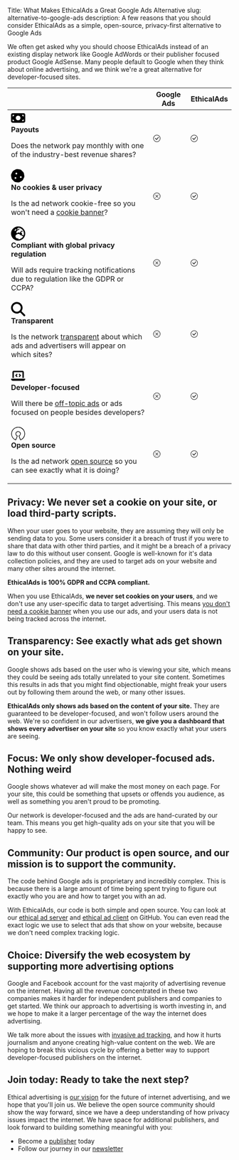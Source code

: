 Title: What Makes EthicalAds a Great Google Ads Alternative
slug: alternative-to-google-ads
description: A few reasons that you should consider EthicalAds as a simple, open-source, privacy-first alternative to Google Ads

We often get asked why you should choose EthicalAds instead of an existing display network like Google AdWords or their publisher focused product Google AdSense.
Many people default to Google when they think about online advertising,
and we think we're a great alternative for developer-focused sites.


<table class="w-100 my-10 table table-sm bg-transparent">
  <thead>
    <tr>
      <th scope="col"><!-- Intentionally blank --></th>
      <th scope="col" class="text-center">Google Ads</th>
      <th scope="col" class="text-center">EthicalAds</th>
    </tr>
  </thead>
  <tbody>
    <!-- Payouts -->
    <tr>
      <td>
        <div class="float-left p-3">
          <svg xmlns="http://www.w3.org/2000/svg" viewBox="0 0 576 512" width="32" height="32"><!--! Font Awesome Pro 6.3.0 by @fontawesome - https://fontawesome.com License - https://fontawesome.com/license (Commercial License) Copyright 2023 Fonticons, Inc. --><path d="M64 64C28.7 64 0 92.7 0 128V384c0 35.3 28.7 64 64 64H512c35.3 0 64-28.7 64-64V128c0-35.3-28.7-64-64-64H64zm64 320H64V320c35.3 0 64 28.7 64 64zM64 192V128h64c0 35.3-28.7 64-64 64zM448 384c0-35.3 28.7-64 64-64v64H448zm64-192c-35.3 0-64-28.7-64-64h64v64zM288 160a96 96 0 1 1 0 192 96 96 0 1 1 0-192z"/></svg>
        </div>
        <div>
          <strong>Payouts</strong><br>
          <p class="mb-0 small">Does the network pay monthly with one of the industry-best revenue shares?</p>
        </div>
      </td>
      <td class="text-center">
        <div class="text-success mt-3">
          <svg xmlns="http://www.w3.org/2000/svg" width="16" height="16" fill="currentColor" viewBox="0 0 16 16">
            <path d="M8 15A7 7 0 1 1 8 1a7 7 0 0 1 0 14zm0 1A8 8 0 1 0 8 0a8 8 0 0 0 0 16z"></path>
            <path d="M10.97 4.97a.235.235 0 0 0-.02.022L7.477 9.417 5.384 7.323a.75.75 0 0 0-1.06 1.06L6.97 11.03a.75.75 0 0 0 1.079-.02l3.992-4.99a.75.75 0 0 0-1.071-1.05z"></path>
          </svg>
        </div>
      </td>
      <td class="text-center">
        <div class="text-success mt-3">
          <svg xmlns="http://www.w3.org/2000/svg" width="16" height="16" fill="currentColor" viewBox="0 0 16 16">
            <path d="M8 15A7 7 0 1 1 8 1a7 7 0 0 1 0 14zm0 1A8 8 0 1 0 8 0a8 8 0 0 0 0 16z"></path>
            <path d="M10.97 4.97a.235.235 0 0 0-.02.022L7.477 9.417 5.384 7.323a.75.75 0 0 0-1.06 1.06L6.97 11.03a.75.75 0 0 0 1.079-.02l3.992-4.99a.75.75 0 0 0-1.071-1.05z"></path>
          </svg>
        </div>
      </td>
    </tr>
    <!-- Cookies -->
    <tr>
      <td>
        <div class="float-left p-3">
          <svg xmlns="http://www.w3.org/2000/svg" viewBox="0 0 512 512" width="32" height="32"><!--! Font Awesome Pro 6.3.0 by @fontawesome - https://fontawesome.com License - https://fontawesome.com/license (Commercial License) Copyright 2023 Fonticons, Inc. --><path d="M231.2 17c-22.1-3.1-44.6 .9-64.4 11.4l-74 39.5C73.1 78.4 57.2 94.9 47.4 115L10.7 190.6c-9.8 20.1-13 42.9-9.1 64.9l14.5 82.8c3.9 22.1 14.6 42.3 30.7 57.9l60.3 58.4c16.1 15.6 36.6 25.6 58.7 28.7l83 11.7c22.1 3.1 44.6-.9 64.4-11.4l74-39.5c19.7-10.5 35.6-27 45.4-47.2l36.7-75.5c9.8-20.1 13-42.9 9.1-64.9l-14.6-82.8c-3.9-22.1-14.6-42.3-30.7-57.9L372.9 57.5c-16.1-15.6-36.6-25.6-58.7-28.7L231.2 17zM192 144a32 32 0 1 1 0 64 32 32 0 1 1 0-64zM128 336a32 32 0 1 1 64 0 32 32 0 1 1 -64 0zm224-64a32 32 0 1 1 0 64 32 32 0 1 1 0-64z"/></svg>
        </div>
        <div>
          <strong>No cookies &amp; user privacy</strong><br>
          <p class="mb-0 small">Is the ad network cookie-free so you won't need a <a href="#privacy">cookie banner</a>?</p>
        </div>
      </td>
      <td class="text-center">
        <div class="text-danger mt-3">
          <svg xmlns="http://www.w3.org/2000/svg" width="16" height="16" fill="currentColor" viewBox="0 0 16 16">
            <path d="M8 15A7 7 0 1 1 8 1a7 7 0 0 1 0 14zm0 1A8 8 0 1 0 8 0a8 8 0 0 0 0 16z"/>
            <path d="M4.646 4.646a.5.5 0 0 1 .708 0L8 7.293l2.646-2.647a.5.5 0 0 1 .708.708L8.707 8l2.647 2.646a.5.5 0 0 1-.708.708L8 8.707l-2.646 2.647a.5.5 0 0 1-.708-.708L7.293 8 4.646 5.354a.5.5 0 0 1 0-.708z"/>
          </svg>
        </div>
      </td>
      <td class="text-center">
        <div class="text-success mt-3">
          <svg xmlns="http://www.w3.org/2000/svg" width="16" height="16" fill="currentColor" viewBox="0 0 16 16">
            <path d="M8 15A7 7 0 1 1 8 1a7 7 0 0 1 0 14zm0 1A8 8 0 1 0 8 0a8 8 0 0 0 0 16z"></path>
            <path d="M10.97 4.97a.235.235 0 0 0-.02.022L7.477 9.417 5.384 7.323a.75.75 0 0 0-1.06 1.06L6.97 11.03a.75.75 0 0 0 1.079-.02l3.992-4.99a.75.75 0 0 0-1.071-1.05z"></path>
          </svg>
        </div>
      </td>
    </tr>
    <!-- Privacy regulation -->
    <tr>
      <td>
        <div class="float-left p-3">
          <svg xmlns="http://www.w3.org/2000/svg" viewBox="0 0 512 512" width="32" height="32"><!--! Font Awesome Pro 6.3.0 by @fontawesome - https://fontawesome.com License - https://fontawesome.com/license (Commercial License) Copyright 2023 Fonticons, Inc. --><path d="M266.3 48.3L232.5 73.6c-5.4 4-8.5 10.4-8.5 17.1v9.1c0 6.8 5.5 12.3 12.3 12.3c2.4 0 4.8-.7 6.8-2.1l41.8-27.9c2-1.3 4.4-2.1 6.8-2.1h1c6.2 0 11.3 5.1 11.3 11.3c0 3-1.2 5.9-3.3 8l-19.9 19.9c-5.8 5.8-12.9 10.2-20.7 12.8l-26.5 8.8c-5.8 1.9-9.6 7.3-9.6 13.4c0 3.7-1.5 7.3-4.1 10l-17.9 17.9c-6.4 6.4-9.9 15-9.9 24v4.3c0 16.4 13.6 29.7 29.9 29.7c11 0 21.2-6.2 26.1-16l4-8.1c2.4-4.8 7.4-7.9 12.8-7.9c4.5 0 8.7 2.1 11.4 5.7l16.3 21.7c2.1 2.9 5.5 4.5 9.1 4.5c8.4 0 13.9-8.9 10.1-16.4l-1.1-2.3c-3.5-7 0-15.5 7.5-18l21.2-7.1c7.6-2.5 12.7-9.6 12.7-17.6c0-10.3 8.3-18.6 18.6-18.6H400c8.8 0 16 7.2 16 16s-7.2 16-16 16H379.3c-7.2 0-14.2 2.9-19.3 8l-4.7 4.7c-2.1 2.1-3.3 5-3.3 8c0 6.2 5.1 11.3 11.3 11.3h11.3c6 0 11.8 2.4 16 6.6l6.5 6.5c1.8 1.8 2.8 4.3 2.8 6.8s-1 5-2.8 6.8l-7.5 7.5C386 262 384 266.9 384 272s2 10 5.7 13.7L408 304c10.2 10.2 24.1 16 38.6 16H454c6.5-20.2 10-41.7 10-64c0-111.4-87.6-202.4-197.7-207.7zm172 307.9c-3.7-2.6-8.2-4.1-13-4.1c-6 0-11.8-2.4-16-6.6L396 332c-7.7-7.7-18-12-28.9-12c-9.7 0-19.2-3.5-26.6-9.8L314 287.4c-11.6-9.9-26.4-15.4-41.6-15.4H251.4c-12.6 0-25 3.7-35.5 10.7L188.5 301c-17.8 11.9-28.5 31.9-28.5 53.3v3.2c0 17 6.7 33.3 18.7 45.3l16 16c8.5 8.5 20 13.3 32 13.3H248c13.3 0 24 10.7 24 24c0 2.5 .4 5 1.1 7.3c71.3-5.8 132.5-47.6 165.2-107.2zM0 256a256 256 0 1 1 512 0A256 256 0 1 1 0 256zM187.3 100.7c-6.2-6.2-16.4-6.2-22.6 0l-32 32c-6.2 6.2-6.2 16.4 0 22.6s16.4 6.2 22.6 0l32-32c6.2-6.2 6.2-16.4 0-22.6z"/></svg>
        </div>
        <div>
          <strong>Compliant with global privacy regulation</strong><br>
          <p class="mb-0 small">Will ads require tracking notifications due to regulation like the GDPR or CCPA?</p>
        </div>
      </td>
      <td class="text-center">
        <div class="text-danger mt-3">
          <svg xmlns="http://www.w3.org/2000/svg" width="16" height="16" fill="currentColor" viewBox="0 0 16 16">
            <path d="M8 15A7 7 0 1 1 8 1a7 7 0 0 1 0 14zm0 1A8 8 0 1 0 8 0a8 8 0 0 0 0 16z"/>
            <path d="M4.646 4.646a.5.5 0 0 1 .708 0L8 7.293l2.646-2.647a.5.5 0 0 1 .708.708L8.707 8l2.647 2.646a.5.5 0 0 1-.708.708L8 8.707l-2.646 2.647a.5.5 0 0 1-.708-.708L7.293 8 4.646 5.354a.5.5 0 0 1 0-.708z"/>
          </svg>
        </div>
      </td>
      <td class="text-center">
        <div class="text-success mt-3">
          <svg xmlns="http://www.w3.org/2000/svg" width="16" height="16" fill="currentColor" viewBox="0 0 16 16">
            <path d="M8 15A7 7 0 1 1 8 1a7 7 0 0 1 0 14zm0 1A8 8 0 1 0 8 0a8 8 0 0 0 0 16z"></path>
            <path d="M10.97 4.97a.235.235 0 0 0-.02.022L7.477 9.417 5.384 7.323a.75.75 0 0 0-1.06 1.06L6.97 11.03a.75.75 0 0 0 1.079-.02l3.992-4.99a.75.75 0 0 0-1.071-1.05z"></path>
          </svg>
        </div>
      </td>
    </tr>
    <!-- Transparent -->
    <tr>
      <td>
        <div class="float-left p-3">
          <svg xmlns="http://www.w3.org/2000/svg" viewBox="0 0 512 512" width="32" height="32"><!--! Font Awesome Pro 6.3.0 by @fontawesome - https://fontawesome.com License - https://fontawesome.com/license (Commercial License) Copyright 2023 Fonticons, Inc. --><path d="M416 208c0 45.9-14.9 88.3-40 122.7L502.6 457.4c12.5 12.5 12.5 32.8 0 45.3s-32.8 12.5-45.3 0L330.7 376c-34.4 25.2-76.8 40-122.7 40C93.1 416 0 322.9 0 208S93.1 0 208 0S416 93.1 416 208zM208 352a144 144 0 1 0 0-288 144 144 0 1 0 0 288z"/></svg>
        </div>
        <div>
          <strong>Transparent</strong><br>
          <p class="mb-0 small">Is the network <a href="#transparency">transparent</a> about which ads and advertisers will appear on which sites?</p>
        </div>
      </td>
      <td class="text-center">
        <div class="text-danger mt-3">
          <svg xmlns="http://www.w3.org/2000/svg" width="16" height="16" fill="currentColor" viewBox="0 0 16 16">
            <path d="M8 15A7 7 0 1 1 8 1a7 7 0 0 1 0 14zm0 1A8 8 0 1 0 8 0a8 8 0 0 0 0 16z"/>
            <path d="M4.646 4.646a.5.5 0 0 1 .708 0L8 7.293l2.646-2.647a.5.5 0 0 1 .708.708L8.707 8l2.647 2.646a.5.5 0 0 1-.708.708L8 8.707l-2.646 2.647a.5.5 0 0 1-.708-.708L7.293 8 4.646 5.354a.5.5 0 0 1 0-.708z"/>
          </svg>
        </div>
      </td>
      <td class="text-center">
        <div class="text-success mt-3">
          <svg xmlns="http://www.w3.org/2000/svg" width="16" height="16" fill="currentColor" viewBox="0 0 16 16">
            <path d="M8 15A7 7 0 1 1 8 1a7 7 0 0 1 0 14zm0 1A8 8 0 1 0 8 0a8 8 0 0 0 0 16z"></path>
            <path d="M10.97 4.97a.235.235 0 0 0-.02.022L7.477 9.417 5.384 7.323a.75.75 0 0 0-1.06 1.06L6.97 11.03a.75.75 0 0 0 1.079-.02l3.992-4.99a.75.75 0 0 0-1.071-1.05z"></path>
          </svg>
        </div>
      </td>
    </tr>
    <!-- Developer-focused -->
    <tr>
      <td>
        <div class="float-left p-3">
          <svg xmlns="http://www.w3.org/2000/svg" viewBox="0 0 640 512" height="32" width="32"><!--! Font Awesome Pro 6.3.0 by @fontawesome - https://fontawesome.com License - https://fontawesome.com/license (Commercial License) Copyright 2023 Fonticons, Inc. --><path d="M64 96c0-35.3 28.7-64 64-64H512c35.3 0 64 28.7 64 64V352H512V96H128V352H64V96zM0 403.2C0 392.6 8.6 384 19.2 384H620.8c10.6 0 19.2 8.6 19.2 19.2c0 42.4-34.4 76.8-76.8 76.8H76.8C34.4 480 0 445.6 0 403.2zM281 209l-31 31 31 31c9.4 9.4 9.4 24.6 0 33.9s-24.6 9.4-33.9 0l-48-48c-9.4-9.4-9.4-24.6 0-33.9l48-48c9.4-9.4 24.6-9.4 33.9 0s9.4 24.6 0 33.9zM393 175l48 48c9.4 9.4 9.4 24.6 0 33.9l-48 48c-9.4 9.4-24.6 9.4-33.9 0s-9.4-24.6 0-33.9l31-31-31-31c-9.4-9.4-9.4-24.6 0-33.9s24.6-9.4 33.9 0z"/></svg>
        </div>
        <div>
          <strong>Developer-focused</strong><br>
          <p class="mb-0 small">Will there be <a href="#focus">off-topic ads</a> or ads focused on people besides developers?</p>
        </div>
      </td>
      <td class="text-center">
        <div class="text-danger mt-3">
          <svg xmlns="http://www.w3.org/2000/svg" width="16" height="16" fill="currentColor" viewBox="0 0 16 16">
            <path d="M8 15A7 7 0 1 1 8 1a7 7 0 0 1 0 14zm0 1A8 8 0 1 0 8 0a8 8 0 0 0 0 16z"/>
            <path d="M4.646 4.646a.5.5 0 0 1 .708 0L8 7.293l2.646-2.647a.5.5 0 0 1 .708.708L8.707 8l2.647 2.646a.5.5 0 0 1-.708.708L8 8.707l-2.646 2.647a.5.5 0 0 1-.708-.708L7.293 8 4.646 5.354a.5.5 0 0 1 0-.708z"/>
          </svg>
        </div>
      </td>
      <td class="text-center">
        <div class="text-success mt-3">
          <svg xmlns="http://www.w3.org/2000/svg" width="16" height="16" fill="currentColor" viewBox="0 0 16 16">
            <path d="M8 15A7 7 0 1 1 8 1a7 7 0 0 1 0 14zm0 1A8 8 0 1 0 8 0a8 8 0 0 0 0 16z"></path>
            <path d="M10.97 4.97a.235.235 0 0 0-.02.022L7.477 9.417 5.384 7.323a.75.75 0 0 0-1.06 1.06L6.97 11.03a.75.75 0 0 0 1.079-.02l3.992-4.99a.75.75 0 0 0-1.071-1.05z"></path>
          </svg>
        </div>
      </td>
    </tr>
    <!-- Open source -->
    <tr>
      <td>
        <div class="float-left p-3">
          <svg xmlns="http://www.w3.org/2000/svg" viewBox="0 0 512 512" width="32" height="32"><!--! Font Awesome Pro 6.3.0 by @fontawesome - https://fontawesome.com License - https://fontawesome.com/license (Commercial License) Copyright 2023 Fonticons, Inc. --><path d="M8 266.44C10.3 130.64 105.4 34 221.8 18.34c138.8-18.6 255.6 75.8 278 201.1 21.3 118.8-44 230-151.6 274-9.3 3.8-14.4 1.7-18-7.7q-26.7-69.45-53.4-139c-3.1-8.1-1-13.2 7-16.8 24.2-11 39.3-29.4 43.3-55.8a71.47 71.47 0 0 0-64.5-82.2c-39-3.4-71.8 23.7-77.5 59.7-5.2 33 11.1 63.7 41.9 77.7 9.6 4.4 11.5 8.6 7.8 18.4q-26.85 69.9-53.7 139.9c-2.6 6.9-8.3 9.3-15.5 6.5-52.6-20.3-101.4-61-130.8-119-24.9-49.2-25.2-87.7-26.8-108.7zm20.9-1.9c.4 6.6.6 14.3 1.3 22.1 6.3 71.9 49.6 143.5 131 183.1 3.2 1.5 4.4.8 5.6-2.3q22.35-58.65 45-117.3c1.3-3.3.6-4.8-2.4-6.7-31.6-19.9-47.3-48.5-45.6-86 1-21.6 9.3-40.5 23.8-56.3 30-32.7 77-39.8 115.5-17.6a91.64 91.64 0 0 1 45.2 90.4c-3.6 30.6-19.3 53.9-45.7 69.8-2.7 1.6-3.5 2.9-2.3 6q22.8 58.8 45.2 117.7c1.2 3.1 2.4 3.8 5.6 2.3 35.5-16.6 65.2-40.3 88.1-72 34.8-48.2 49.1-101.9 42.3-161-13.7-117.5-119.4-214.8-255.5-198-106.1 13-195.3 102.5-197.1 225.8z"/></svg>
        </div>
        <div>
          <strong>Open source</strong><br>
          <p class="mb-0 small">Is the ad network <a href="#community">open source</a> so you can see exactly what it is doing?</p>
        </div>
      </td>
      <td class="text-center">
        <div class="text-danger mt-3">
          <svg xmlns="http://www.w3.org/2000/svg" width="16" height="16" fill="currentColor" viewBox="0 0 16 16">
            <path d="M8 15A7 7 0 1 1 8 1a7 7 0 0 1 0 14zm0 1A8 8 0 1 0 8 0a8 8 0 0 0 0 16z"/>
            <path d="M4.646 4.646a.5.5 0 0 1 .708 0L8 7.293l2.646-2.647a.5.5 0 0 1 .708.708L8.707 8l2.647 2.646a.5.5 0 0 1-.708.708L8 8.707l-2.646 2.647a.5.5 0 0 1-.708-.708L7.293 8 4.646 5.354a.5.5 0 0 1 0-.708z"/>
          </svg>
        </div>
      </td>
      <td class="text-center">
        <div class="text-success mt-3">
          <svg xmlns="http://www.w3.org/2000/svg" width="16" height="16" fill="currentColor" viewBox="0 0 16 16">
            <path d="M8 15A7 7 0 1 1 8 1a7 7 0 0 1 0 14zm0 1A8 8 0 1 0 8 0a8 8 0 0 0 0 16z"></path>
            <path d="M10.97 4.97a.235.235 0 0 0-.02.022L7.477 9.417 5.384 7.323a.75.75 0 0 0-1.06 1.06L6.97 11.03a.75.75 0 0 0 1.079-.02l3.992-4.99a.75.75 0 0 0-1.071-1.05z"></path>
          </svg>
        </div>
      </td>
    </tr>
  </tbody>
</table>


<a id="privacy"></a>
## **Privacy**: We never set a cookie on your site, or load third-party scripts.

When your user goes to your website, they are assuming they will only be sending data to you. Some users consider it a breach of trust if you were to share that data with other third parties, and it might be a breach of a privacy law to do this without user consent. Google is well-known for it's data collection policies, and they are used to target ads on your website and many other sites around the internet.

**EthicalAds is 100% GDPR and CCPA compliant.**

When you use EthicalAds, **we never set cookies on your users**, and we don't use any user-specific data to target advertising. This means [you don't need a cookie banner]({filename}../posts/2021-can-you-remove-cookie-banners.md) when you use our ads, and your users data is not being tracked across the internet.


<a id="transparency"></a>
## **Transparency**: See exactly what ads get shown on your site.

Google shows ads based on the user who is viewing your site, which means they could be seeing ads totally unrelated to your site content. Sometimes this results in ads that you might find objectionable, might freak your users out by following them around the web, or many other issues.

**EthicalAds only shows ads based on the content of your site.** They are guaranteed to be developer-focused, and won't follow users around the web. We're so confident in our advertisers, **we give you a dashboard that shows every advertiser on your site** so you know exactly what your users are seeing.


<a id="focus"></a>
## **Focus**: We only show developer-focused ads. Nothing weird

Google shows whatever ad will make the most money on each page.
For your site,
this could be something that upsets or offends you audience,
as well as something you aren't proud to be promoting.

Our network is developer-focused and the ads are hand-curated by our team.
This means you get high-quality ads on your site that you will be happy to see.


<a id="community"></a>
## **Community**: Our product is open source, and our mission is to support the community.

The code behind Google ads is proprietary and incredibly complex. This is because there is a large amount of time being spent trying to figure out exactly who you are and how to target you with an ad.

With EthicalAds, our code is both simple and open source. You can look at our [ethical ad server](https://github.com/readthedocs/ethical-ad-server/) and [ethical ad client](https://github.com/readthedocs/ethical-ad-client/) on GitHub. You can even read the exact logic we use to select that ads that show on your website, because we don't need complex tracking logic.

## **Choice**: Diversify the web ecosystem by supporting more advertising options

Google and Facebook account for the vast majority of advertising revenue on the internet. Having all the revenue concentrated in these two companies makes it harder for independent publishers and companies to get started. We think our approach to advertising is worth investing in, and we hope to make it a larger percentage of the way the internet does advertising.

We talk more about the issues with [invasive ad tracking]({filename}../posts/2021-invasive-ad-targeting-bad-journalism-premium-publishers.md), and how it hurts journalism and anyone creating high-value content on the web. We are hoping to break this vicious cycle by offering a better way to support developer-focused publishers on the internet.

## **Join today**: Ready to take the next step?

Ethical advertising is [our vision]({filename}/pages/vision.md) for the future of internet advertising,
and we hope that you'll join us.
We believe the open source community should show the way forward,
since we have a deep understanding of how privacy issues impact the internet.
We have space for additional publishers,
and look forward to building something meaningful with you:

- Become a [publisher]({filename}/pages/publishers.md) today
- Follow our journey in our [newsletter](https://ethicalads.us17.list-manage.com/subscribe/post?u=ca5e74de3ea2867d373058271&id=5746f18bb8)
